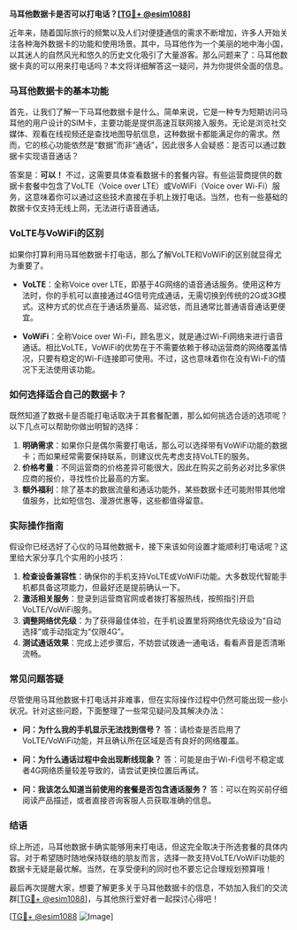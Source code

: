 **马耳他数据卡是否可以打电话？[[TG💪+ @esim1088](https://t.me/s/esim1088)]**

近年来，随着国际旅行的频繁以及人们对便捷通信的需求不断增加，许多人开始关注各种海外数据卡的功能和使用场景。其中，马耳他作为一个美丽的地中海小国，以其迷人的自然风光和悠久的历史文化吸引了大量游客。那么问题来了：马耳他数据卡真的可以用来打电话吗？本文将详细解答这一疑问，并为你提供全面的信息。

### 马耳他数据卡的基本功能

首先，让我们了解一下马耳他数据卡是什么。简单来说，它是一种专为短期访问马耳他的用户设计的SIM卡，主要功能是提供高速互联网接入服务。无论是浏览社交媒体、观看在线视频还是查找地图导航信息，这种数据卡都能满足你的需求。然而，它的核心功能依然是“数据”而非“通话”，因此很多人会疑惑：是否可以通过数据卡实现语音通话？

答案是：**可以！** 不过，这需要具体查看数据卡的套餐内容。有些运营商提供的数据卡套餐中包含了VoLTE（Voice over LTE）或VoWiFi（Voice over Wi-Fi）服务，这意味着你可以通过这些技术直接在手机上拨打电话。当然，也有一些基础的数据卡仅支持无线上网，无法进行语音通话。

### VoLTE与VoWiFi的区别

如果你打算利用马耳他数据卡打电话，那么了解VoLTE和VoWiFi的区别就显得尤为重要了。

- **VoLTE**：全称Voice over LTE，即基于4G网络的语音通话服务。使用这种方法时，你的手机可以直接通过4G信号完成通话，无需切换到传统的2G或3G模式。这种方式的优点在于通话质量高、延迟低，而且通常比普通语音通话更便宜。
  
- **VoWiFi**：全称Voice over Wi-Fi，顾名思义，就是通过Wi-Fi网络来进行语音通话。相比VoLTE，VoWiFi的优势在于不需要依赖于移动运营商的网络覆盖情况，只要有稳定的Wi-Fi连接即可使用。不过，这也意味着你在没有Wi-Fi的情况下无法使用该功能。

### 如何选择适合自己的数据卡？

既然知道了数据卡是否能打电话取决于其套餐配置，那么如何挑选合适的选项呢？以下几点可以帮助你做出明智的选择：

1. **明确需求**：如果你只是偶尔需要打电话，那么可以选择带有VoWiFi功能的数据卡；而如果经常需要保持联系，则建议优先考虑支持VoLTE的服务。
2. **价格考量**：不同运营商的价格差异可能很大，因此在购买之前务必对比多家供应商的报价，寻找性价比最高的方案。
3. **额外福利**：除了基本的数据流量和通话功能外，某些数据卡还可能附带其他增值服务，比如短信包、漫游优惠等，这些都值得留意。

### 实际操作指南

假设你已经选好了心仪的马耳他数据卡，接下来该如何设置才能顺利打电话呢？这里给大家分享几个实用的小技巧：

1. **检查设备兼容性**：确保你的手机支持VoLTE或VoWiFi功能。大多数现代智能手机都具备这项能力，但最好还是提前确认一下。
2. **激活相关服务**：登录到运营商官网或者拨打客服热线，按照指引开启VoLTE/VoWiFi服务。
3. **调整网络优先级**：为了获得最佳体验，在手机设置里将网络优先级设为“自动选择”或手动指定为“仅限4G”。
4. **测试通话效果**：完成上述步骤后，不妨尝试拨通一通电话，看看声音是否清晰流畅。

### 常见问题答疑

尽管使用马耳他数据卡打电话并非难事，但在实际操作过程中仍然可能出现一些小状况。针对这些问题，下面整理了一些常见疑问及其解决办法：

- **问：为什么我的手机显示无法找到信号？**
  答：请检查是否启用了VoLTE/VoWiFi功能，并且确认所在区域是否有良好的网络覆盖。
  
- **问：为什么通话过程中会出现断线现象？**
  答：可能是由于Wi-Fi信号不稳定或者4G网络质量较差导致的，请尝试更换位置后再试。
  
- **问：我该怎么知道当前使用的套餐是否包含通话服务？**
  答：可以在购买前仔细阅读产品描述，或者直接咨询客服人员获取准确的信息。

### 结语

综上所述，马耳他数据卡确实能够用来打电话，但这完全取决于所选套餐的具体内容。对于希望随时随地保持联络的朋友而言，选择一款支持VoLTE/VoWiFi功能的数据卡无疑是最优解。当然，在享受便利的同时也不要忘记合理规划预算哦！

最后再次提醒大家，想要了解更多关于马耳他数据卡的信息，不妨加入我们的交流群[[TG💪+ @esim1088](https://t.me/s/esim1088)]，与其他旅行爱好者一起探讨心得吧！

[[TG💪+ @esim1088](https://t.me/s/esim1088) ![Image](https://i.postimg.cc/4NQfJmqS/Snipaste-2025-05-13-00-14-12.png)]